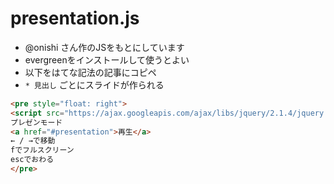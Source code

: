 # presentation.js

- @onishi さん作のJSをもとにしています
- evergreenをインストールして使うとよい
- 以下をはてな記法の記事にコピペ
- `* 見出し` ごとにスライドが作られる

```html
<pre style="float: right">
<script src="https://ajax.googleapis.com/ajax/libs/jquery/2.1.4/jquery.min.js"></script><script type="text/javascript" src="https://hitode909.github.io/hatenablog-unofficial-modules/presentation/presentation.js"></script>
プレゼンモード
<a href="#presentation">再生</a>
← / →で移動
fでフルスクリーン
escでおわる
</pre>
```

